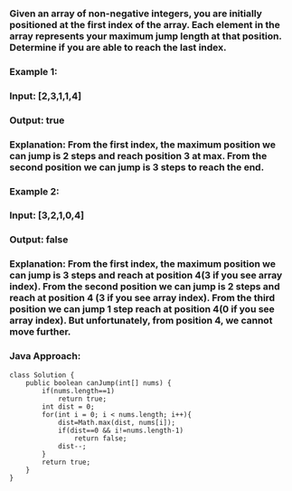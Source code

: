 
### Given an array of non-negative integers, you are initially positioned at the first index of the array. Each element in the array represents your maximum jump length at that position. Determine if you are able to reach the last index.

### Example 1:
### Input: [2,3,1,1,4]
### Output: true

### Explanation: From the first index, the maximum position we can jump is 2 steps and reach position 3 at max. From the second position we can jump is 3 steps to reach the end.

### Example 2: 
### Input: [3,2,1,0,4]
### Output: false

### Explanation: From the first index, the maximum position we can jump is 3 steps and reach at position 4(3 if you see array index). From the second position we can jump is 2 steps and reach at position 4 (3 if you see array index). From the third position we can jump 1 step reach at position 4(0 if you see array index). But unfortunately, from position 4, we cannot move further.

### Java Approach: 

```
class Solution {
    public boolean canJump(int[] nums) {
        if(nums.length==1)
            return true;
        int dist = 0;
        for(int i = 0; i < nums.length; i++){
            dist=Math.max(dist, nums[i]);
            if(dist==0 && i!=nums.length-1)
                return false;
            dist--;
        }
        return true;
    }
}
```